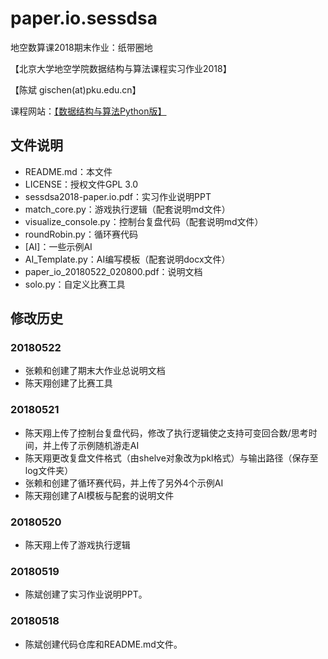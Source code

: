 # paper.io.sessdsa
地空数算课2018期末作业：纸带圈地

【北京大学地空学院数据结构与算法课程实习作业2018】

【陈斌 gischen(at)pku.edu.cn】

课程网站：[【数据结构与算法Python版】](http://gis4g.pku.edu.cn/course/pythonds)

## 文件说明
- README.md：本文件
- LICENSE：授权文件GPL 3.0
- sessdsa2018-paper.io.pdf：实习作业说明PPT
- match_core.py：游戏执行逻辑（配套说明md文件）
- visualize_console.py：控制台复盘代码（配套说明md文件）
- roundRobin.py：循环赛代码
- [AI]：一些示例AI
- AI_Template.py：AI编写模板（配套说明docx文件）
- paper_io_20180522_020800.pdf：说明文档
- solo.py：自定义比赛工具

## 修改历史

### 20180522
- 张赖和创建了期末大作业总说明文档
- 陈天翔创建了比赛工具

### 20180521
- 陈天翔上传了控制台复盘代码，修改了执行逻辑使之支持可变回合数/思考时间，并上传了示例随机游走AI
- 陈天翔更改复盘文件格式（由shelve对象改为pkl格式）与输出路径（保存至log文件夹）
- 张赖和创建了循环赛代码，并上传了另外4个示例AI
- 陈天翔创建了AI模板与配套的说明文件

### 20180520
- 陈天翔上传了游戏执行逻辑

### 20180519
- 陈斌创建了实习作业说明PPT。

### 20180518
- 陈斌创建代码仓库和README.md文件。
